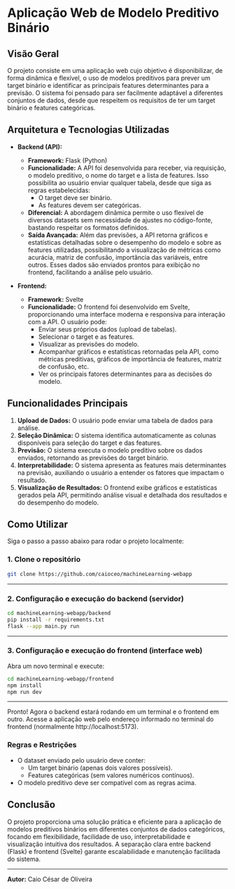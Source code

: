 # Aplicação Web de Modelo Preditivo Binário

## Visão Geral

O projeto consiste em uma aplicação web cujo objetivo é disponibilizar, de forma dinâmica e flexível, o uso de modelos preditivos para prever um target binário e identificar as principais features determinantes para a previsão. O sistema foi pensado para ser facilmente adaptável a diferentes conjuntos de dados, desde que respeitem os requisitos de ter um target binário e features categóricas.

## Arquitetura e Tecnologias Utilizadas

- **Backend (API):**
  - **Framework:** Flask (Python)
  - **Funcionalidade:** A API foi desenvolvida para receber, via requisição, o modelo preditivo, o nome do target e a lista de features. Isso possibilita ao usuário enviar qualquer tabela, desde que siga as regras estabelecidas:
    - O target deve ser binário.
    - As features devem ser categóricas.
  - **Diferencial:** A abordagem dinâmica permite o uso flexível de diversos datasets sem necessidade de ajustes no código-fonte, bastando respeitar os formatos definidos.
  - **Saída Avançada:** Além das previsões, a API retorna gráficos e estatísticas detalhadas sobre o desempenho do modelo e sobre as features utilizadas, possibilitando a visualização de métricas como acurácia, matriz de confusão, importância das variáveis, entre outros. Esses dados são enviados prontos para exibição no frontend, facilitando a análise pelo usuário.

- **Frontend:**
  - **Framework:** Svelte
  - **Funcionalidade:** O frontend foi desenvolvido em Svelte, proporcionando uma interface moderna e responsiva para interação com a API. O usuário pode:
    - Enviar seus próprios dados (upload de tabelas).
    - Selecionar o target e as features.
    - Visualizar as previsões do modelo.
    - Acompanhar gráficos e estatísticas retornadas pela API, como métricas preditivas, gráficos de importância de features, matriz de confusão, etc.
    - Ver os principais fatores determinantes para as decisões do modelo.

## Funcionalidades Principais

1. **Upload de Dados:** O usuário pode enviar uma tabela de dados para análise.
2. **Seleção Dinâmica:** O sistema identifica automaticamente as colunas disponíveis para seleção do target e das features.
3. **Previsão:** O sistema executa o modelo preditivo sobre os dados enviados, retornando as previsões do target binário.
4. **Interpretabilidade:** O sistema apresenta as features mais determinantes na previsão, auxiliando o usuário a entender os fatores que impactam o resultado.
5. **Visualização de Resultados:** O frontend exibe gráficos e estatísticas gerados pela API, permitindo análise visual e detalhada dos resultados e do desempenho do modelo.


## Como Utilizar

Siga o passo a passo abaixo para rodar o projeto localmente:

### 1. Clone o repositório

```bash
git clone https://github.com/caioceo/machineLearning-webapp
```

---

### 2. Configuração e execução do backend (servidor)

```bash
cd machineLearning-webapp/backend
pip install -r requirements.txt
flask --app main.py run
```

---

### 3. Configuração e execução do frontend (interface web)

Abra um novo terminal e execute:

```bash
cd machineLearning-webapp/frontend
npm install
npm run dev
```

---

Pronto! Agora o backend estará rodando em um terminal e o frontend em outro. Acesse a aplicação web pelo endereço informado no terminal do frontend (normalmente http://localhost:5173).


### Regras e Restrições

- O dataset enviado pelo usuário deve conter:
  - Um target binário (apenas dois valores possíveis).
  - Features categóricas (sem valores numéricos contínuos).
- O modelo preditivo deve ser compatível com as regras acima.

## Conclusão

O projeto proporciona uma solução prática e eficiente para a aplicação de modelos preditivos binários em diferentes conjuntos de dados categóricos, focando em flexibilidade, facilidade de uso, interpretabilidade e visualização intuitiva dos resultados. A separação clara entre backend (Flask) e frontend (Svelte) garante escalabilidade e manutenção facilitada do sistema.

---

**Autor:** Caio César de Oliveira  
